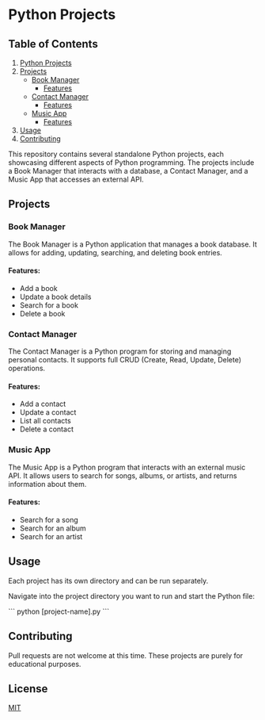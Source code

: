 # Python Projects

## Table of Contents
1. [Python Projects](#python-projects)
2. [Projects](#projects)
   - [Book Manager](#book-manager)
     * [Features](#features)
   - [Contact Manager](#contact-manager)
     * [Features](#features-1)
   - [Music App](#music-app)
     * [Features](#features-2)
3. [Usage](#usage)
4. [Contributing](#contributing)
   
This repository contains several standalone Python projects, each showcasing different aspects of Python programming. The projects include a Book Manager that interacts with a database, a Contact Manager, and a Music App that accesses an external API.

## Projects

### Book Manager

The Book Manager is a Python application that manages a book database. It allows for adding, updating, searching, and deleting book entries.

#### Features:

- Add a book
- Update a book details
- Search for a book
- Delete a book

### Contact Manager

The Contact Manager is a Python program for storing and managing personal contacts. It supports full CRUD (Create, Read, Update, Delete) operations.

#### Features:

- Add a contact
- Update a contact
- List all contacts
- Delete a contact

### Music App

The Music App is a Python program that interacts with an external music API. It allows users to search for songs, albums, or artists, and returns information about them.

#### Features:

- Search for a song
- Search for an album
- Search for an artist

## Usage

Each project has its own directory and can be run separately. 

Navigate into the project directory you want to run and start the Python file:

\`\`\`
python [project-name].py
\`\`\`

## Contributing

Pull requests are not welcome at this time. These projects are purely for educational purposes.

## License

[MIT](https://choosealicense.com/licenses/mit/)

